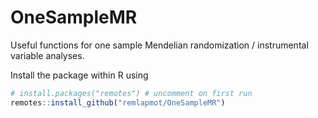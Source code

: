 # OneSampleMR

Useful functions for one sample Mendelian randomization / instrumental variable 
analyses.

Install the package within R using
``` r
# install.packages("remotes") # uncomment on first run
remotes::install_github("remlapmot/OneSampleMR")
```
